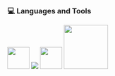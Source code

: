 <div>
  <h3> 💻 Languages and Tools </h3>
  <p>
    <img src="https://i.giphy.com/media/LMt9638dO8dftAjtco/200.webp"   width="50">
    <img src="https://img.icons8.com/color/48/000000/postgreesql.png"/>
    <img src="https://i.giphy.com/media/IdyAQJVN2kVPNUrojM/200.webp" width="50">
    <img src="https://media.giphy.com/media/kH1DBkPNyZPOk0BxrM/giphy.gif" width="100">
</div> 
